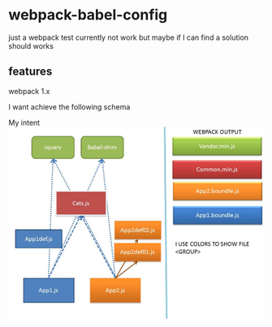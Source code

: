 # webpack-babel-config

just a webpack test currently not work but maybe if I can find a solution should works

## features

webpack 1.x

I want achieve the following schema 


My intent
![alt text](https://github.com/mydiscogr/webpack-babel-config/raw/master/webpackschema.jpg "webpack I wish Schema")
